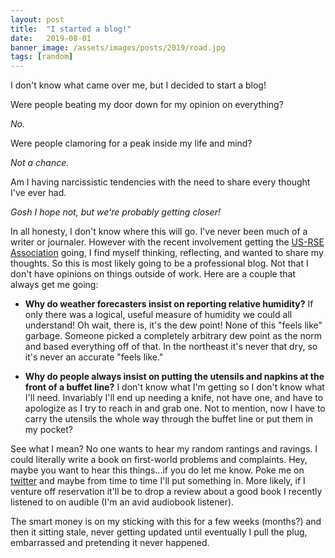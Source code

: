 ```yaml
---
layout: post
title:  "I started a blog!"
date:   2019-08-01
banner_image: /assets/images/posts/2019/road.jpg
tags: [random]
---
```


I don't know what came over me, but I decided to start a blog!  

Were people beating my door down for my opinion on everything?  

*No.*  

Were people clamoring for a peak inside my life and mind?

*Not a chance.*

Am I having narcissistic tendencies with the need to share every thought I've ever had.  

*Gosh I hope not, but we're probably getting closer!*

In all honesty, I don't know where this will go.  I've never been much
of a writer or journaler.  However with the recent involvement getting the [US-RSE
Association](https://us-rse.org) going, I find myself
thinking, reflecting, and wanted to share my thoughts.  So this is
most likely going to be a professional blog.  Not that I don't have opinions on
things outside of work. Here are a couple that always get me going:

- **Why do weather forecasters
insist on reporting relative humidity?** If only there was a logical,
useful measure of humidity we could all understand!  Oh wait, there is,
it's the dew point!  None of this "feels like" garbage.  Someone
picked a completely arbitrary dew point as the norm and based
everything off of that.  In the northeast it's never that dry, so it's
never an accurate "feels like."  

- **Why do people always insist on
putting the utensils and napkins at the front of a buffet line?**  I
don't know what I'm getting so I don't know what I'll need. Invariably
I'll end up needing a knife, not have one, and have to apologize as I
try to reach in and grab one.  Not to mention, now I have to carry the
utensils the whole way through the buffet line or put them in my
pocket?

See what I mean? No one wants to hear my random rantings and
ravings.  I could literally write a book on first-world problems and
complaints.  Hey, maybe you want to hear this things...if you do let
me know.  Poke me on [twitter](https://twitter.com/iancosden) and
maybe from time to time I'll put something in.  More likely, if I
venture off reservation it'll be to drop a review about a good book I
recently listened to on audible (I'm an avid audiobook listener).

The smart money is on my sticking with this for a few weeks
(months?) and then it sitting stale, never getting updated until
eventually I pull the plug, embarrassed and pretending it never
happened.
